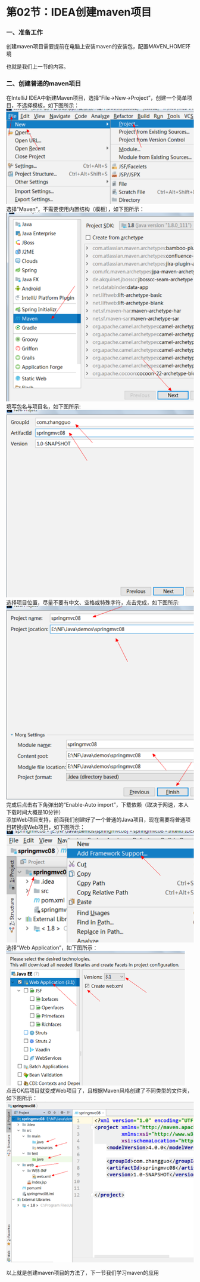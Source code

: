 # 第02节：IDEA创建maven项目

### 一、准备工作
创建maven项目需要提前在电脑上安装maven的安装包，配置MAVEN_HOME环境

也就是我们上一节的内容。

### 二、创建普通的maven项目

在IntelliJ IDEA中新建Maven项目，选择“File->New->Project”，创建一个简单项目，不选择模板，如下图所示：  
![create](./../images/1302_create.png)  
选择“Maven”，不需要使用内置结构（模板），如下图所示：  
![create](./../images/1302_create2.png)  
填写包名与项目名，如下图所示:  
![create](./../images/1302_create4.png)  
选择项目位置，尽量不要有中文、空格或特殊字符，点击完成，如下图所示:  
![create](./../images/1302_create3.png)  
完成后点击右下角弹出的“Enable-Auto import”，下载依赖（取决于网速，本人下载时间大概是10分钟）  
添加Web项目支持，前面我们创建好了一个普通的Java项目，现在需要将普通项目转换成Web项目，如下图所示：  
![create](./../images/1302_create5.png)  
选择“Web Application”，如下图所示：  
![create](./../images/1302_create6.png)  
点击OK后项目就变成Web项目了，且根据Maven风格创建了不同类型的文件夹，如下图所示：  
![create](./../images/1302_create7.png)  

以上就是创建maven项目的方法了，下一节我们学习maven的应用







